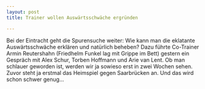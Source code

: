 ```yaml
---
layout: post
title: Trainer wollen Auswärtsschwäche ergründen

---
```


Bei der Eintracht geht die Spurensuche weiter: Wie kann man die eklatante Auswärtsschwäche erklären und natürlich beheben? Dazu führte Co-Trainer Armin Reutershahn (Friedhelm Funkel lag mit Grippe im Bett) gestern ein Gespräch mit Alex Schur, Torben Hoffmann und Arie van Lent. Ob man schlauer geworden ist, werden wir ja sowieso erst in zwei Wochen sehen. Zuvor steht ja erstmal das Heimspiel gegen Saarbrücken an. Und das wird schon schwer genug...


